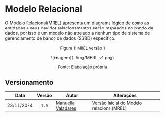 
  
# Modelo Relacional

O Modelo Relacional(MREL) apresenta um diagrama lógico de como as entidades e seus devidos relacionamentos serão mapeados no bando de dados, por isso é um modelo não atrelado a nenhum tipo de sistema de gerenciamento de banco de dados (SGBD) específico. 


<font size="2"><p style="text-align: center">Figura 1: MREL versão 1</p></font>

<center>
    ![imagem](../img/MERL_v1.png)
</center>

<font size="2"><p style="text-align: center">Fonte: Elaboração própria</p></font>

## Versionamento

| Data | Versão | Autor | Alterações | 
| :--: | :----: | ----- | ---------- | 
|23/11/2024| `1.0`| [Manuella Valadares](https://github.com/manuvaladares)| Versão Inicial do Modelo relacional(MREL)|
